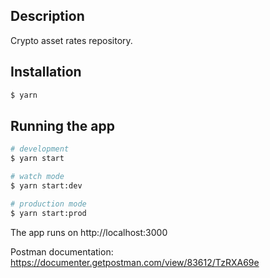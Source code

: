 ## Description

Crypto asset rates repository.

## Installation

```bash
$ yarn
```

## Running the app

```bash
# development
$ yarn start

# watch mode
$ yarn start:dev

# production mode
$ yarn start:prod
```

The app runs on http://localhost:3000

Postman documentation: https://documenter.getpostman.com/view/83612/TzRXA69e
